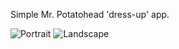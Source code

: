 Simple Mr. Potatohead 'dress-up' app.

![Portrait](ivodeb.github.com/MrPotatohead/portrait.png)
![Landscape](username.github.com/repository/landscape.png)
